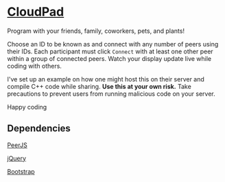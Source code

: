 # [CloudPad](https://reline.github.io/CloudPad)
Program with your friends, family, coworkers, pets, and plants!

Choose an ID to be known as and connect with any number of peers using their IDs. Each participant must click `Connect` with at least one other peer within a group of connected peers. Watch your display update live while coding with others. 

I've set up an example on how one might host this on their server and compile C++ code while sharing. **Use this at your own risk.** Take precautions to prevent users from running malicious code on your server.

Happy coding

## Dependencies
[PeerJS](http://peerjs.com/)

[jQuery](https://jquery.com/)

[Bootstrap](http://getbootstrap.com/)
